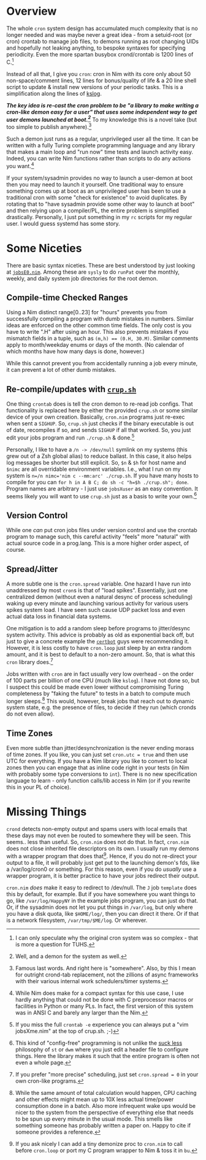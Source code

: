 Overview
========
The whole `cron` system design has accumulated much complexity that is no longer
needed and was maybe never a great idea - from a setuid-root (or cron) crontab
to manage job files, to demons running as root changing UIDs and hopefully not
leaking anything, to bespoke syntaxes for specifying periodicity.  Even the more
spartan busybox crond/crontab is 1200 lines of C.[^1]

Instead of all that, I give you `cron`: cron in Nim with its core only about 50
non-space/comment lines, 12 lines for bonus/quality of life & a 20 line shell
script to update & install new versions of your periodic tasks.  This is a
simplification along the lines of [kslog](https://github.com/c-blake/kslog).

***The key idea is re-cast the cron problem to be "a library to make writing a
cron-like demon easy for a user" that uses some independent way to get user
demons launched at boot.[^2]***  To my knowledge this is a novel take (but too
simple to publish anywhere).[^3]

Such a demon just runs as a regular, unprivileged user all the time.  It can be
written with a fully Turing complete programming language and any library that
makes a main loop and "run now" time tests and launch activity easy.  Indeed,
you can write Nim functions rather than scripts to do any actions you want.[^4]

If your system/sysadmin provides no way to launch a user-demon at boot then you
may need to launch it yourself.  One traditional way to ensure something comes
up at boot as an unprivileged user has been to use a traditional cron with some
"check for existence" to avoid duplicates.  By rotating that to "have sysadmin
provide some other way to launch at boot" and then relying upon a compiler/PL,
the entire problem is simplified drastically.  Personally, I just put something
in my `rc` scripts for my regular user.  I would guess systemd has some story.

Some Niceties
=============
There are basic syntax niceties.  These are best understood by just looking at
[`jobsE0.nim`](examples/jobsE0.nim).  Among these are `sysly` to do `runPat`
over the monthly, weekly, and daily system job directories for the root demon.

Compile-time Checked Ranges
---------------------------
Using a Nim distinct range[0..23] for "hours" prevents you from successfully
compiling a program with dumb mistakes in numbers.  Similar ideas are enforced
on the other common time fields.  The only cost is you have to write ".H" after
using an hour.  This also prevents mistakes if you mismatch fields in a tuple,
such as `(m,h) == (0.H, 30.M)`.  Similar comments apply to month/weekday enums
or days of the month.  (No calendar of which months have how many days is done,
however.)

While this cannot prevent you from accidentally running a job every minute, it
can prevent a lot of other dumb mistakes.

Re-compile/updates with [`crup.sh`](crup.sh)
--------------------------------------------
One thing `crontab` does is tell the cron demon to re-read job configs.  That
functionality is replaced here by either the provided `crup.sh` or some similar
device of your own creation.  Basically, `cron.nim` programs just re-exec when
sent a `SIGHUP`.  So, `crup.sh` just checks if the binary executable is out of
date, recompiles if so, and sends `SIGHUP` if all that worked.  So, you just
edit your jobs program and run `./crup.sh` & done.[^5]

Personally, I like to have a `/n -> /dev/null` symlink on my systems (this grew
out of a Zsh global alias) to reduce ballast.  In this case, it also helps log
messages be shorter but still explicit.  So, `$n` & `$h` for host name and
`$nimc` are all overridable environment variables.  I.e., what I run on my
system is `n=/n nimc='nim c --mm:arc' ./crup.sh`.  If you have many hosts to
compile for you can `for h in A B C; do sh -c "h=$h ./crup.sh"; done`.  Program
names are arbitrary - I just use `jobsXuser` as an easy convention.  It seems
likely you will want to use `crup.sh` just as a basis to write your own.[^6]

Version Control
---------------
While one *can* put cron jobs files under version control and use the crontab
program to manage such, this careful activity "feels" more "natural" with actual
source code in a prog.lang.  This is a more higher order aspect, of course.

Spread/Jitter
-------------
A more subtle one is the `cron.spread` variable.  One hazard I have run into
unaddressed by most `cron`s is that of "load spikes".  Essentially, just one
centralized demon (without even a natural desync of process scheduling) waking
up every minute and launching various activity for various users spikes system
load.  I have seen such cause UDP packet loss and even actual data loss in
financial data systems.

One mitigation is to add a random sleep before programs to jitter/desync system
activity.  This advice is probably as old as exponential back off, but just to
give a concrete example the
[`certbot`](https://stackoverflow.com/questions/41535546/how-do-i-schedule-the-lets-encrypt-certbot-to-automatically-renew-my-certificat)
guys were recommending it.  However, it is less costly to have `cron.loop` just
sleep by an extra random amount, and it is best to default to a non-zero amount.
So, that is what this `cron` library does.[^7]

Jobs written with `cron` are in fact usually very low overhead - on the order of
100 parts per billion of one CPU (much like `kslog`).  I have not done so, but I
suspect this could be made even lower without compromising Turing completeness
by "faking the future" to tests in a batch to compute much longer sleeps.[^8]
This would, however, break jobs that reach out to dynamic system state, e.g. the
presence of files, to decide if they run (which cronds do not even allow).

Time Zones
----------
Even more subtle than jitter/desynchronization is the never ending morass of
time zones.  If you like, you can just set `cron.utc = true` and then use UTC
for everything.  If you have a Nim library you like to convert to local zones
then you can engage that as inline code right in your tests (in Nim with
probably some type conversions to `int`).  There is no new specification
language to learn - only function calls/lib access in Nim (or if you rewrite
this in your PL of choice).

Missing Things
==============
`crond` detects non-empty output and spams users with local emails that these
days may not even be routed to somewhere they will be seen.  This seems.. less
than useful.  So, `cron.nim` does not do that.  In fact, `cron.nim` does not
close inherited file descriptors on its own.  I usually run my demons with a
wrapper program that does that[^9].  Hence, if you do not re-direct your output
to a file, it will probably just get put to the launching demon's fds, like a
/var/log/cron0 or something.  For this reason, even if you do *usually* use a
wrapper program, it is better practice to have your jobs redirect their output.

`cron.nim` *does* make it easy to redirect to /dev/null.  The `J` job `template`
does this by default, for example.  But if you have somewhere you want things to
go, like `/var/log/HappyNY` in the example jobs program, you can just do that.
Or, if the sysadmin does not let you put things in `/var/log`, but only where
you have a disk quota, like `$HOME/log/`, then you can direct it there.  Or if
that is a network filesystem, `/var/tmp/$ME/log`.  Or wherever.

[^1]: I can only speculate why the original cron system was so complex - that is
more a question for TUHS.

[^2]: Well, and a demon for the system as well.

[^3]: Famous last words.  And right here is "somewhere".  Also, by this I mean
for outright crond-tab replacement, not the zillions of async frameworks with
their various internal work schedulers/timer systems.

[^4]: While Nim does make for a compact syntax for this use case, I use hardly
anything that could not be done with C preprocessor macros or facilities in
Python or many PLs.  In fact, the first version of this system was in ANSI C and
barely any larger than the Nim.

[^5]: If you miss the full `crontab -e` experience you can always put a "vim
jobsXme.nim" at the top of crup.sh. ;-)

[^6]: This kind of "config-free" programming is not unlike the [suck
less](https://suckless.org/) philosophy of `st` or `dwm` where you just edit a
header file to configure things.  Here the library makes it such that the entire
program is often not even a whole page.

[^7]: If you prefer "more precise" scheduling, just set `cron.spread = 0` in
your own cron-like programs.

[^8]: While the same amount of total calculation would happen, CPU caching and
other effects might mean up to 10X less actual time/power consumption done in a
batch.  Also more infrequent wake ups would be nicer to the system from the
perspective of everything else that needs to be spun up every minute in the
usual mode.  This smells like something someone has probably written a paper on.
Happy to cite if someone provides a reference.

[^9]: If you ask nicely I can add a tiny demonize proc to `cron.nim` to call
before `cron.loop` or port my C program wrapper to Nim & toss it in `bu`.
